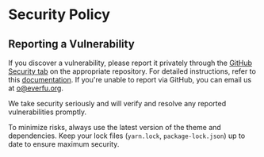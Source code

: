 # Security Policy

## Reporting a Vulnerability

If you discover a vulnerability, please report it privately through the [GitHub Security tab](https://github.com/everfu/hexo-theme-solitude/security/advisories/new) on the appropriate repository. For detailed instructions, refer to this [documentation](https://docs.github.com/en/code-security/security-advisories/guidance-on-reporting-and-writing-information-about-vulnerabilities/privately-reporting-a-security-vulnerability#privately-reporting-a-security-vulnerability). If you're unable to report via GitHub, you can email us at o@everfu.org.

We take security seriously and will verify and resolve any reported vulnerabilities promptly.

To minimize risks, always use the latest version of the theme and dependencies. Keep your lock files (`yarn.lock`, `package-lock.json`) up to date to ensure maximum security.
